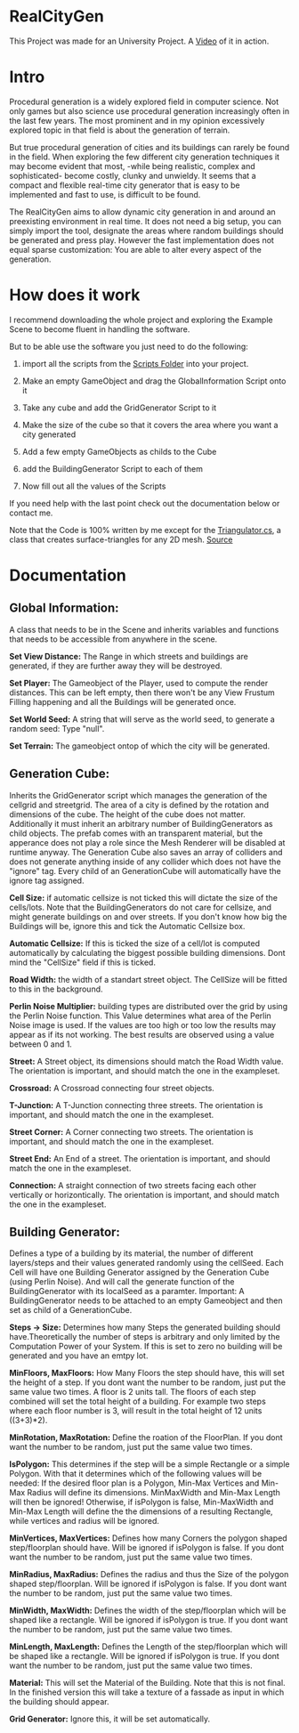 # RealCityGen

This Project was made for an University Project. A [Video](https://drive.google.com/file/d/1RaybepdfP0eSiYIlqkqS8SMPMzD0wfhH/view?usp=sharing) of it in action.

# Intro

Procedural generation is a widely explored field in computer science. Not only games but also science use procedural generation increasingly often in the last few years. The most prominent and in my opinion excessively explored topic in that field is about the generation of terrain. 

But true procedural generation of cities and its buildings can rarely be found in the field. When exploring the few different city generation techniques it may become evident that most, -while being realistic, complex and sophisticated- become costly, clunky and unwieldy. It seems that a compact and flexible real-time city generator that is easy to be implemented and fast to use, is difficult to be found. 

The RealCityGen aims to allow dynamic city generation in and around an preexisting environment in real time. 
It does not need a big setup, you can simply import the tool, designate the areas where random buildings should be generated and press play. 
However the fast implementation does not equal sparse customization:
You are able to alter every aspect of the generation.

# How does it work

I recommend downloading the whole project and exploring the Example Scene to become fluent in handling the software.

But to be able use the software you just need to do the following: 

1. import all the scripts from the [Scripts Folder](https://github.com/s4safeld/RealCityGen/tree/master/Assets/Scripts) into your project.

2. Make an empty GameObject and drag the GlobalInformation Script onto it

3. Take any cube and add the GridGenerator Script to it

4. Make the size of the cube so that it covers the area where you want a city generated

5. Add a few empty GameObjects as childs to the Cube 

6. add the BuildingGenerator Script to each of them

7. Now fill out all the values of the Scripts

If you need help with the last point check out the documentation below or contact me.

Note that the Code is 100% written by me except for the [Triangulator.cs](https://github.com/s4safeld/RealCityGen/blob/master/Assets/Scripts/Triangulator.cs), a class that creates surface-triangles for any 2D mesh.
[Source](http://wiki.unity3d.com/index.php?title=Triangulator&_ga=2.97540694.871866967.1597588282-744620994.1584369047)

# Documentation

## Global Information:
A class that needs to be in the Scene and inherits variables and functions that needs to be accessible from anywhere in the scene.

**Set View Distance:**
The Range  in which streets and buildings are generated, if they are further away they will be destroyed.

**Set Player:**
The Gameobject of the Player, used to compute the render distances.
This can be left empty, then there won't be any View Frustum Filling happening and all the Buildings will be generated once.

**Set World Seed:**
A string that will serve as the world seed, to generate a random seed: Type "null".

**Set Terrain:**
The gameobject ontop of which the city will be generated.

## Generation Cube:
Inherits the GridGenerator script which manages the generation of the cellgrid and streetgrid. The area of a city is defined by the rotation and dimensions of the cube. 
The height of the cube does not matter. 
Additionally it must inherit an arbitrary number of BuildingGenerators as child objects. 
The prefab comes with an transparent material, but the apperance does not play a role since the Mesh Renderer will be disabled at runtime anyway.
The Generation Cube also saves an array of colliders and does not generate anything inside of any collider which does not have the "ignore" tag.
Every child of an GenerationCube will automatically have the ignore tag assigned.

**Cell Size:**
if automatic cellsize is not ticked this will dictate the size of the cells/lots. Note that the BuildingGenerators do not care for  cellsize, and might generate buildings on and over streets. If you don't know how big the Buildings will be, ignore this and tick the Automatic Cellsize box.

**Automatic Cellsize:**
If this is ticked the size of a cell/lot is computed automatically by calculating the biggest possible building dimensions.
Dont mind the "CellSize" field if this is ticked.

**Road Width:**
the width of a standart street object. The CellSize will be fitted to this in the background.

**Perlin Noise Multiplier:**
building types are distributed over the grid by using the Perlin Noise function. This Value determines what area of the Perlin Noise image is used. If the values are too high or too low the results may appear as if its not working. The best results are observed using a value between 0 and 1. 

**Street:**
A Street object, its dimensions should match the Road Width value. The orientation is important, and should match the one in the exampleset.

**Crossroad:**
A Crossroad connecting four street objects.

**T-Junction:**
A T-Junction connecting three streets. The orientation is important, and should match the one in the exampleset.

**Street Corner:**
A Corner connecting two streets. The orientation is important, and should match the one in the exampleset.

**Street End:**
An End of a street. The orientation is important, and should match the one in the exampleset.

**Connection:**
A straight connection of two streets facing each other vertically or horizontically. The orientation is important, and should match the one in the exampleset.

## Building Generator:
Defines a type of a building by its material, the number of different layers/steps and their values generated randomly using the cellSeed. Each Cell will have one Building Generator assigned by the Generation Cube (using Perlin Noise). And will call the generate function of the BuildingGenerator with its localSeed as a paramter.
Important: A BuildingGenerator needs to be attached to an empty Gameobject and then set as child of a GenerationCube.

**Steps -> Size:**
Determines how many Steps the generated building should have.Theoretically the number of steps is arbitrary and only limited by the Computation Power of your System.
If this is set to zero no building will be generated and you have an emtpy lot. 

**MinFloors, MaxFloors:**
How Many Floors the step should have, this will set the height of a step. 
If you dont want the number to be random, just put the same value two times.
A floor is 2 units tall.
The floors of each step combined will set the total height of a building.
For example two steps where each floor number is 3, will result in the total height of 12 units ((3+3)*2).

**MinRotation, MaxRotation:**
Define the roation of the FloorPlan.
If you dont want the number to be random, just put the same value two times.

**IsPolygon:**
This determines if the step will be a simple Rectangle or a simple Polygon. With that it determines which of the following values will be needed:
If the desired floor plan is a Polygon, Min-Max Vertices and Min-Max Radius will define its dimensions. MinMaxWidth and Min-Max Length will then be ignored!
Otherwise, if isPolygon is false, Min-MaxWidth and Min-Max Length will define the the dimensions of a resulting Rectangle, while vertices and radius will be ignored.

**MinVertices, MaxVertices:**
Defines how many Corners the polygon shaped step/floorplan should have. Will be ignored if isPolygon is false.
If you dont want the number to be random, just put the same value two times.

**MinRadius, MaxRadius:**
Defines the radius and thus the Size of the polygon shaped step/floorplan. Will be ignored if isPolygon is false.
If you dont want the number to be random, just put the same value two times.

**MinWidth, MaxWidth:**
Defines the width of the step/floorplan which will be shaped like a rectangle. Will be ignored if isPolygon is true.
If you dont want the number to be random, just put the same value two times.

**MinLength, MaxLength:**
Defines the Length of the step/floorplan which will be shaped like a rectangle. Will be ignored if isPolygon is true.
If you dont want the number to be random, just put the same value two times.

**Material:**
This will set the Material of the Building. Note that this is not final. In the finished version this will take a texture of a fassade as input in which the building should appear.

**Grid Generator:**
Ignore this, it will be set automatically.

